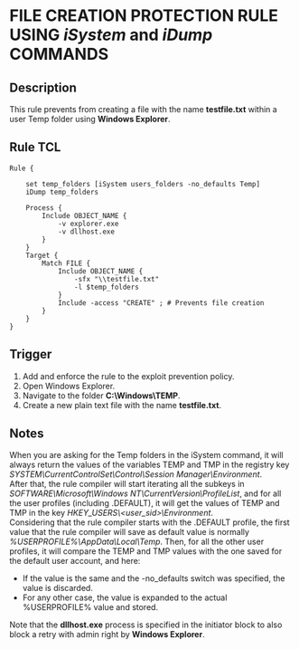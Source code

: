 # FILE CREATION PROTECTION RULE USING *iSystem* and *iDump* COMMANDS

## Description
This rule prevents from creating a file with the name **testfile.txt** within a user Temp folder using **Windows Explorer**.

## Rule TCL
```
Rule {

    set temp_folders [iSystem users_folders -no_defaults Temp]
    iDump temp_folders

    Process {
        Include OBJECT_NAME {
            -v explorer.exe
            -v dllhost.exe
        }
    }
    Target {
        Match FILE {
            Include OBJECT_NAME {
                -sfx "\\testfile.txt"
                -l $temp_folders
            }
            Include -access "CREATE" ; # Prevents file creation
        }
    }
}
```

## Trigger
1. Add and enforce the rule to the exploit prevention policy.
2. Open Windows Explorer.
3. Navigate to the folder **C:\\Windows\\TEMP**.
4. Create a new plain text file with the name **testfile.txt**.

## Notes
When you are asking for the Temp folders in the iSystem command, it will always return the values of the variables TEMP and TMP in the registry key *SYSTEM\\CurrentControlSet\\Control\\Session Manager\\Environment*.<br>
After that, the rule compiler will start iterating all the subkeys in *SOFTWARE\\Microsoft\\Windows NT\\CurrentVersion\\ProfileList*, and for all the user profiles (including .DEFAULT), it will get the values of TEMP and TMP in the key *HKEY_USERS\\<user_sid>\\Environment*.<br>
Considering that the rule compiler starts with the .DEFAULT profile, the first value that the rule compiler will save as default value is normally *%USERPROFILE%\AppData\Local\Temp*. Then, for all the other user profiles, it will compare the TEMP and TMP values with the one saved for the default user account, and here:
* If the value is the same and the -no_defaults switch was specified, the value is discarded.
* For any other case, the value is expanded to the actual %USERPROFILE% value and stored.<br>

Note that the **dllhost.exe** process is specified in the initiator block to also block a retry with admin right by **Windows Explorer**.